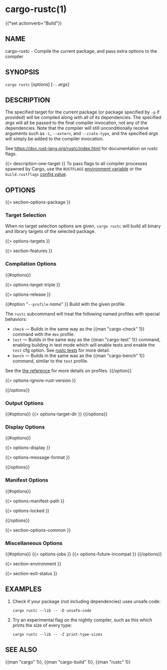 # cargo-rustc(1)
{{*set actionverb="Build"}}

## NAME

cargo-rustc - Compile the current package, and pass extra options to the compiler

## SYNOPSIS

`cargo rustc` [_options_] [`--` _args_]

## DESCRIPTION

The specified target for the current package (or package specified by `-p` if
provided) will be compiled along with all of its dependencies. The specified
_args_ will all be passed to the final compiler invocation, not any of the
dependencies. Note that the compiler will still unconditionally receive
arguments such as `-L`, `--extern`, and `--crate-type`, and the specified
_args_ will simply be added to the compiler invocation.

See <https://doc.rust-lang.org/rustc/index.html> for documentation on rustc
flags.

{{> description-one-target }}
To pass flags to all compiler processes spawned by Cargo, use the `RUSTFLAGS`
[environment variable](../reference/environment-variables.html) or the
`build.rustflags` [config value](../reference/config.html).

## OPTIONS

{{> section-options-package }}

### Target Selection

When no target selection options are given, `cargo rustc` will build all
binary and library targets of the selected package.

{{> options-targets }}

{{> section-features }}

### Compilation Options

{{#options}}

{{> options-target-triple }}

{{> options-release }}

{{#option "`--profile` _name_" }}
Build with the given profile.

The `rustc` subcommand will treat the following named profiles with special behaviors:

* `check` — Builds in the same way as the {{man "cargo-check" 1}} command with
  the `dev` profile.
* `test` — Builds in the same way as the {{man "cargo-test" 1}} command,
  enabling building in test mode which will enable tests and enable the `test`
  cfg option. See [rustc
  tests](https://doc.rust-lang.org/rustc/tests/index.html) for more detail.
* `bench` — Builds in the same was as the {{man "cargo-bench" 1}} command,
  similar to the `test` profile.

See the [the reference](../reference/profiles.html) for more details on profiles.
{{/option}}

{{> options-ignore-rust-version }}

{{/options}}

### Output Options

{{#options}}
{{> options-target-dir }}
{{/options}}

### Display Options

{{#options}}

{{> options-display }}

{{> options-message-format }}

{{/options}}

### Manifest Options

{{#options}}

{{> options-manifest-path }}

{{> options-locked }}

{{/options}}

{{> section-options-common }}

### Miscellaneous Options

{{#options}}
{{> options-jobs }}
{{> options-future-incompat }}
{{/options}}

{{> section-environment }}

{{> section-exit-status }}

## EXAMPLES

1. Check if your package (not including dependencies) uses unsafe code:

       cargo rustc --lib -- -D unsafe-code

2. Try an experimental flag on the nightly compiler, such as this which prints
   the size of every type:

       cargo rustc --lib -- -Z print-type-sizes

## SEE ALSO
{{man "cargo" 1}}, {{man "cargo-build" 1}}, {{man "rustc" 1}}
